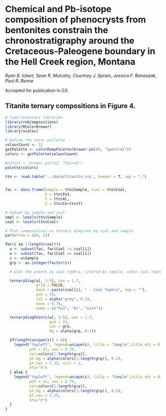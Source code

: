 # Chemical and Pb-isotope composition of phenocrysts from bentonites constrain the chronostratigraphy around the Cretaceous-Paleogene boundary in the Hell Creek region, Montana

*Ryan B. Ickert, Sean R. Mulcahy, Courtney J. Sprain, Jessica F. Banaszak, Paul R. Renne*

Accepted for publication in G3.

## Titanite ternary compositions in Figure 4.

```R
# load necessary libraries
library(robCompositions)
library(RColorBrewer)
library(scales)

# Define the color pallette
colourCount <- 12
getPalette <- colorRampPalette(brewer.pal(9, "Spectral"))
colors <- getPalette(colourCount)

#colors <- brewer.pal(12, "Paired")
palette(colors)

ttn <- read.table('../data/titanite.csv', header = T, sep = ",")


fac <- data.frame(Sample = ttn$Sample, Coal = ttn$Coal,
                  X = ttn$Fe3,
                  Y = ttn$Al,
                  Z = ttn$Ce+ttn$Y)

# Subset by sample and coal
smpl <- levels(ttn$Sample)
coal <- levels(ttn$Coal)

# Plot compositions on ternary diagrams by coal and sample
par(mfrow = c(4, 2))

for(i in 1:length(coal)){
  a <- subset(fac, fac$Coal != coal[i])
  w <- subset(fac, fac$Coal == coal[i])
  s <- w$Sample
  grp <- as.integer(factor(s))

  # plot the points by coal tephra, colored by sample, other coal tephras in grey

  ternaryDiag(a[, 3:5], cex = 1.7,
              grid = FALSE,
              main = paste(coal[i], " - Coal Tephra", sep = ""),
              pch = 19,
              col = alpha("grey", 0.2),
              mcex = 0.75,
              name = c("Fe3", "Al", "Ce+Y"))

  ternaryDiagPoints(w[, 3:5], cex = 1.7,
                    pch = 21,
                    col = grp,
                    bg = alpha(grp, 0.2))

  if(length(unique(s)) > 6){
    legend("topleft", legend=unique(s), title = "Sample",title.adj = 0.25,
           pch = 21, cex = 0.75,
           col=colors[1:length(grp)],
           pt.bg = alpha(colors[1:length(grp)], 0.2),
           pt.cex = 1.25, ncol = 1,
           bty="n")
  } else {
    legend("topleft", legend=unique(s), title = "Sample",title.adj = 0.25,
           pch = 21, cex = 0.75,
           col=colors[1:length(grp)],
           pt.bg = alpha(colors[1:length(grp)], 0.2),
           pt.cex = 1.25,
           bty="n")
  }
}
```

